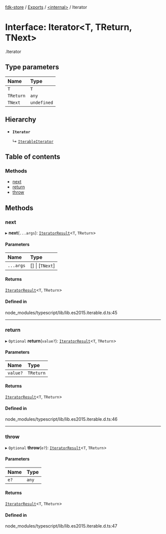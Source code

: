 [fdk-store](../README.md) / [Exports](../modules.md) / [<internal\>](../modules/internal_.md) / Iterator

# Interface: Iterator<T, TReturn, TNext\>

[<internal>](../modules/internal_.md).Iterator

## Type parameters

| Name | Type |
| :------ | :------ |
| `T` | `T` |
| `TReturn` | `any` |
| `TNext` | `undefined` |

## Hierarchy

- **`Iterator`**

  ↳ [`IterableIterator`](internal_.IterableIterator.md)

## Table of contents

### Methods

- [next](internal_.Iterator.md#next)
- [return](internal_.Iterator.md#return)
- [throw](internal_.Iterator.md#throw)

## Methods

### next

▸ **next**(`...args`): [`IteratorResult`](../modules/internal_.md#iteratorresult)<`T`, `TReturn`\>

#### Parameters

| Name | Type |
| :------ | :------ |
| `...args` | [] \| [`TNext`] |

#### Returns

[`IteratorResult`](../modules/internal_.md#iteratorresult)<`T`, `TReturn`\>

#### Defined in

node_modules/typescript/lib/lib.es2015.iterable.d.ts:45

___

### return

▸ `Optional` **return**(`value?`): [`IteratorResult`](../modules/internal_.md#iteratorresult)<`T`, `TReturn`\>

#### Parameters

| Name | Type |
| :------ | :------ |
| `value?` | `TReturn` |

#### Returns

[`IteratorResult`](../modules/internal_.md#iteratorresult)<`T`, `TReturn`\>

#### Defined in

node_modules/typescript/lib/lib.es2015.iterable.d.ts:46

___

### throw

▸ `Optional` **throw**(`e?`): [`IteratorResult`](../modules/internal_.md#iteratorresult)<`T`, `TReturn`\>

#### Parameters

| Name | Type |
| :------ | :------ |
| `e?` | `any` |

#### Returns

[`IteratorResult`](../modules/internal_.md#iteratorresult)<`T`, `TReturn`\>

#### Defined in

node_modules/typescript/lib/lib.es2015.iterable.d.ts:47
